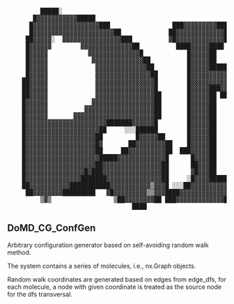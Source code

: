 <pre>
         █████░                                                                                                
       █▓▓▓▓▓▓▓▓▓▓▓█████                                                                                       
      █▓▓▓▓▓▓▓▓▓▓▓▓▓▓▓▓▓▓███                 ███▓▓▓▓▓▓▓▓▓███           █▓▓▓▓▓▓▓▓▓▓▓▓▓▓▓▓▓▓ ▓▓▓▓██              
      █▓▓▓▓▓▓▓▓▓▓▓▓▓▓▓▓▓▓▓▓▓▓██             ██▓▓▓▓▓▓▓▓▓▓▓▓▓█          █▓▓▓▓▓▓▓▓▓▓▓▓▓▓▓▓▓▓▓▓▓▓▓  ▓█             
     ██▓▓▓▓▓░  ▓▓▓▓▓▓▓▓▓▓▓▓▓▓▓▓███          ▓█▓▓▓▓▓▓▓▓▓▓▓▓▓█          ██▓▓▓▓▓▓▓▓▓▓▓▓▓▓▓▓▓▓▓▓▓▓▓▓▓▓██           
     █▓▓▓▓▓▓        ▓▓▓▓▓▓▓▓▓▓▓▓▓▓██          ████▓▓▓▓▓████             ████▓▓▓▓▓████████████▓▓▓▓▓▓▓█          
     █▓▓▓▓▓           ▓▓▓▓▓▓▓▓▓▓▓▓▓▓█            █▓▓▓▓▓██                 ██▓▓▓▓▓█           ██▓▓▓▓▓▓██        
     █▓▓▓▓▓            ▓▓▓▓▓▓▓▓▓▓▓▓▓▓██          █▓▓▓▓▓██                 ██▓▓▓▓▓█            ██▓▓▓▓▓▓██       
     █▓▓▓▓▓             ▓▓▓▓▓▓▓▓▓▓▓▓▓▓██         █▓▓▓▓▓███████       ███████▓▓▓▓▓█              █▓▓▓▓▓▓▓█▓     
     █▓▓▓▓▓             ▓▓▓▓▓▓▓▓▓▓▓▓▓▓▓██        █▓▓▓▓▓▓▓▓▓▓▓▓█░   ██▓▓▓▓▓▓▓▓▓▓▓▓█               ██▓▓▓▓▓▓█     
    ██▓▓▓▓▓             ▓▓▓▓▓▓▓▓▓▓▓▓▓▓▓▓█        █▓▓▓▓▓▓▓▓▓▓▓▓▓▓███▓▓▓▓▓▓▓▓▓▓▓▓▓▓█                █▓▓▓▓▓▓█     
    ██▓▓▓▓▓             ▓▓▓▓▓▓▓▓▓▓▓▓▓▓▓▓█        █▓▓▓▓▓███▓▓▓▓▓▓▓▓▓▓▓▓▓▓▓███▓▓▓▓▓█                █▓▓▓▓▓▓█     
    ██▓▓▓▓▓             ▓▓▓▓▓▓▓▓▓▓▓▓▓▓▓▓██       █▓▓▓▓▓██ ██▓▓▓▓▓▓▓▓▓▓▓█  ██▓▓▓▓▓█                █▓▓▓▓▓▓█     
    █▓▓▓▓▓▓            ▓▓▓▓▓▓▓▓▓▓▓▓▓▓▓▓▓██       █▓▓▓▓▓██   ██▓▓▓▓▓▓▓█░   ██▓▓▓▓▓█                █▓▓▓▓▓▓█     
    █▓▓▓▓▓▓          ▓▓▓▓▓▓▓▓▓▓▓▓▓▓▓▓▓▓▓██       █▓▓▓▓▓██    ██▓▓▓▓▓█     ██▓▓▓▓▓█                █▓▓▓▓▓▓█     
    █▓▓▓▓▓▓       ▓▓▓▓▓▓▓▓▓▓▓▓▓▓▓▓▓▓▓▓▓▓██       █▓▓▓▓▓██    ██▓▓▓▓▓█     ██▓▓▓▓▓█                █▓▓▓▓▓▓█     
    █▓▓▓▓▓▓▓▓▓▓▓▓▓▓▓▓▓▓▓▓▓▓███████▓▓▓▓▓▓█        █▓▓▓▓▓██    ██▓▓▓▓▓█     ██▓▓▓▓▓█                █▓▓▓▓▓▓█     
    █▓▓▓▓▓▓▓▓▓▓▓▓▓▓▓▓▓▓▓▓██     ░░░██████        █▓▓▓▓▓██    ██▓▓▓▓▓█     ██▓▓▓▓▓█                █▓▓▓▓▓▓█     
    █▓▓▓▓▓▓▓▓▓▓▓▓▓▓▓▓▓▓▓██         █▓▓▓▓▓██      █▓▓▓▓▓██     ██▓▓██      ██▓▓▓▓▓█                █▓▓▓▓▓▓█     
    █▓▓▓▓▓▓▓▓▓▓▓▓▓▓▓▓▓▓▓█▓       ██▓▓▓▓▓▓▓▓██    █▓▓▓▓▓██                 ██▓▓▓▓▓█                █▓▓▓▓▓▓█     
    █▓▓▓▓▓▓▓▓▓▓▓▓▓▓▓▓▓▓▓██     ██▓▓▓▓▓▓▓▓▓▓██  ███▓▓▓▓▓██                 ██▓▓▓▓▓█               █▓▓▓▓▓▓▓█     
    █▓▓▓▓▓▓▓▓▓▓▓▓▓▓▓▓▓▓▓▓█████▓▓▓▓▓▓▓▓▓▓▓▓▓█      █▓▓▓▓██                 ██▓▓▓▓▓█             ██▓▓▓▓▓▓▓█      
    █▓▓▓▓▓▓▓▓▓▓▓▓▓▓▓▓▓▓▓██▓▓▓▓▓▓▓▓▓▓▓▓▓▓▓▓██      ██▓▓▓██                 ██▓▓▓▓▓█            ██▓▓▓▓▓▓██       
    █▓▓▓▓▓▓▓▓▓▓▓▓▓▓▓▓█▓███▓▓▓▓▓▓▓▓▓▓▓▓▓▓▓▓██      ▓█▓▓▓██                 ██▓▓▓▓▓█          ██▓▓▓▓▓▓▓█         
    █▓▓▓▓▓▓▓▓▓▓▓▓▓▓▓███████▓▓▓▓▓▓▓▓▓▓▓▓▓▓▓██     ░█▓▓▓▓███████       ▒██████▓▓▓▓▓████████████▓▓▓▓▓▓██          
    ██▓▓▓▓▓▓▓▓▓▓▓███████████▓▓▓▓▓▓▓▓▓▓▓▒▓▓▓█ ░░░██▓▓▓▓▓▓▓▓▓▓▓██     ██▓▓▓▓▓▓▓▓▓▓▓▓▓▓▓▓▓▓▓▓▓▓▓▓▓▓▓▓█            
     ██▓▓▓▓▓▓▓▓█████████   ▓█▓▓▓▓▓▓▓▓▓▒▒▓▓▓████▓▓▓▓▓▓▓▓▓▓▓▓▓▓▓█     █▓▓▓▓▓▓▓▓▓▓▓▓▓▓▓▓▓▓▓▓▓▓▓▓▓▓▓██             
         ▒▓▒                 ▒██▓▓▓▓▓▓▓▓██ ███▓▓▓▓▓▓▓▓▓▓▓▓▓███       ███▓▓▓▓▓▓▓▓▓▓▓▓▓▓▓▓▓▓▓▓▓███               
                                  ████                                                                        
</pre>

## DoMD_CG_ConfGen
Arbitrary configuration generator based on self-avoiding random walk method.

The system contains a series of molecules, i.e., nx.Graph objects.

Random walk coordinates are generated based on edges from edge_dfs, for each molecule,
a node with given coordinate is treated as the source node for the dfs transversal.
